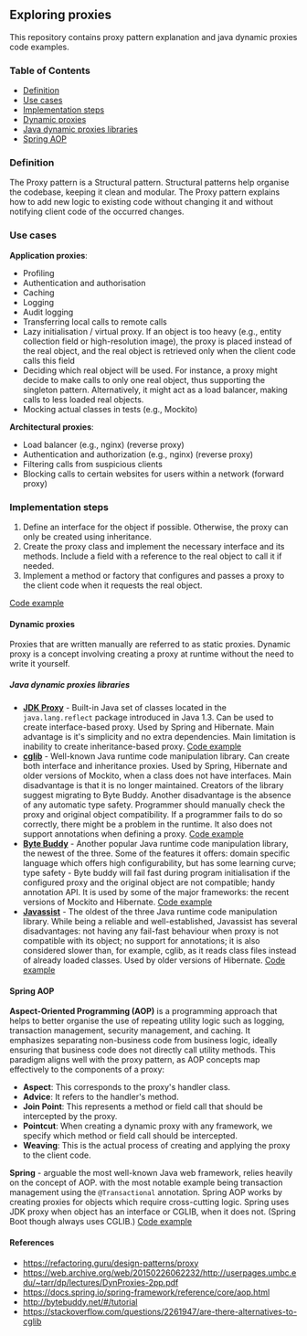 ## Exploring proxies

This repository contains proxy pattern explanation and java dynamic proxies code examples.

### Table of Contents

- [Definition](#definition)
- [Use cases](#use-cases)
- [Implementation steps](#implementation-steps)
- [Dynamic proxies](#dynamic-proxies)
- [Java dynamic proxies libraries](#java-dynamic-proxies-libraries)
- [Spring AOP](#spring-aop)

### Definition

The Proxy pattern is a Structural pattern. Structural patterns help organise the codebase, keeping it clean and modular. The Proxy pattern explains how to add new logic to existing code without changing it and without notifying client code of the occurred changes.

### Use cases

**Application proxies**:
- Profiling
- Authentication and authorisation
- Caching
- Logging
- Audit logging
- Transferring local calls to remote calls
- Lazy initialisation / virtual proxy. If an object is too heavy (e.g., entity collection field or high-resolution image), the proxy is placed instead of the real object, and the real object is retrieved only when the client code calls this field
- Deciding which real object will be used. For instance, a proxy might decide to make calls to only one real object, thus supporting the singleton pattern. Alternatively, it might act as a load balancer, making calls to less loaded real objects.
- Mocking actual classes in tests (e.g., Mockito)

**Architectural proxies**:
- Load balancer (e.g., nginx) (reverse proxy)
- Authentication and authorization (e.g., nginx) (reverse proxy)
- Filtering calls from suspicious clients
- Blocking calls to certain websites for users within a network (forward proxy)

### Implementation steps

1. Define an interface for the object if possible. Otherwise, the proxy can only be created using inheritance.
2. Create the proxy class and implement the necessary interface and its methods. Include a field with a reference to the real object to call it if needed.
3. Implement a method or factory that configures and passes a proxy to the client code when it requests the real object.

[Code example](BasicProxyExample%2Fsrc%2Fmain%2Fjava%2Fcom%2Fgithub%2Fdennispronin%2Fexploring%2Fproxy%2Fbasic%2Fexample%2FBasicProxyExample.java)

#### Dynamic proxies

Proxies that are written manually are referred to as static proxies. Dynamic proxy is a concept involving creating a proxy at runtime without the need to write it yourself.

##### Java dynamic proxies libraries
- **[JDK Proxy](https://docs.oracle.com/javase/8/docs/technotes/guides/reflection/proxy.html)** - Built-in Java set of classes located in the <code>java.lang.reflect</code> package introduced in Java 1.3. Can be used to create interface-based proxy. Used by Spring and Hibernate. Main advantage is it's simplicity and no extra dependencies. Main limitation is inability to create inheritance-based proxy. [Code example](DynamicProxyExample%2Fsrc%2Fmain%2Fjava%2Fcom%2Fgithub%2Fdennispronin%2Fexploring%2Fproxy%2Fdynamic%2Fexample%2Fjdk%2FJDKProxyExample.java)
- **[cglib](https://github.com/cglib/cglib)** - Well-known Java runtime code manipulation library. Can create both interface and inheritance proxies. Used by Spring, Hibernate and older versions of Mockito, when a class does not have interfaces. Main disadvantage is that it is no longer maintained. Creators of the library suggest migrating to Byte Buddy. Another disadvantage is the absence of any automatic type safety. Programmer should manually check the proxy and original object compatibility. If a programmer fails to do so correctly, there might be a problem in the runtime. It also does not support annotations when defining a proxy. [Code example](DynamicProxyExample%2Fsrc%2Fmain%2Fjava%2Fcom%2Fgithub%2Fdennispronin%2Fexploring%2Fproxy%2Fdynamic%2Fexample%2Fcglib%2FCglibProxyExample.java)
- **[Byte Buddy](https://github.com/raphw/byte-buddy)** - Another popular Java runtime code manipulation library, the newest of the three. Some of the features it offers: domain specific language which offers high configurability, but has some learning curve; type safety - Byte buddy will fail fast during program initialisation if the configured proxy and the original object are not compatible; handy annotation API. It is used by some of the major frameworks: the recent versions of Mockito and Hibernate. [Code example](DynamicProxyExample%2Fsrc%2Fmain%2Fjava%2Fcom%2Fgithub%2Fdennispronin%2Fexploring%2Fproxy%2Fdynamic%2Fexample%2Fbytebuddy%2FByteBuddyProxyExample.java)
- **[Javassist](https://github.com/jboss-javassist/javassist)** - The oldest of the three Java runtime code manipulation library. While being a reliable and well-established, Javassist has several disadvantages: not having any fail-fast behaviour when proxy is not compatible with its object; no support for annotations; it is also considered slower than, for example, cglib, as it reads class files instead of already loaded classes. Used by older versions of Hibernate. [Code example](DynamicProxyExample%2Fsrc%2Fmain%2Fjava%2Fcom%2Fgithub%2Fdennispronin%2Fexploring%2Fproxy%2Fdynamic%2Fexample%2Fjavassist%2FJavassistProxyExample.java)

#### Spring AOP

**Aspect-Oriented Programming (AOP)** is a programming approach that helps to better organise the use of repeating utility logic such as logging, transaction management, security management, and caching. It emphasizes separating non-business code from business logic, ideally ensuring that business code does not directly call utility methods. This paradigm aligns well with the proxy pattern, as AOP concepts map effectively to the components of a proxy:

- **Aspect**: This corresponds to the proxy's handler class.
- **Advice**: It refers to the handler's method.
- **Join Point**: This represents a method or field call that should be intercepted by the proxy.
- **Pointcut**: When creating a dynamic proxy with any framework, we specify which method or field call should be intercepted.
- **Weaving**: This is the actual process of creating and applying the proxy to the client code.

**Spring** - arguable the most well-known Java web framework, relies heavily on the concept of AOP. with the most notable example being transaction management using the <code>@Transactional</code> annotation. Spring AOP works by creating proxies for objects which require cross-cutting logic. Spring uses JDK proxy when object has an interface or CGLIB, when it does not. (Spring Boot though always uses CGLIB.) [Code example](SpringProxyExample%2Fsrc%2Fmain%2Fjava%2Fcom%2Fgithub%2Fdennispronin%2Fexploring%2Fproxy%2Fspring%2Fexample%2FSpringProxyExampleApplication.java)

#### References

- https://refactoring.guru/design-patterns/proxy
- https://web.archive.org/web/20150226062232/http://userpages.umbc.edu/~tarr/dp/lectures/DynProxies-2pp.pdf
- https://docs.spring.io/spring-framework/reference/core/aop.html
- http://bytebuddy.net/#/tutorial
- https://stackoverflow.com/questions/2261947/are-there-alternatives-to-cglib